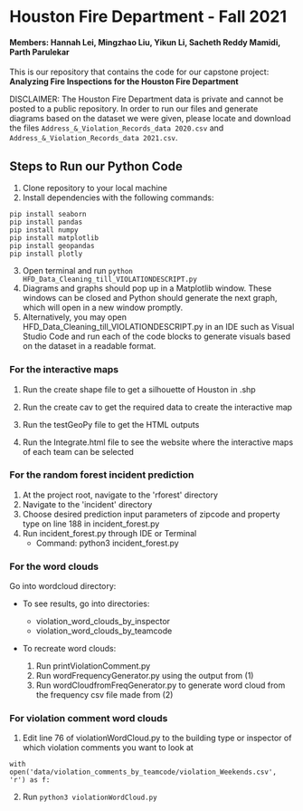 # Houston Fire Department - Fall 2021
#### Members: Hannah Lei, Mingzhao Liu, Yikun Li, Sacheth Reddy Mamidi, Parth Parulekar

This is our repository that contains the code for our capstone project: <br /> **Analyzing Fire Inspections for the Houston Fire Department**

DISCLAIMER: The Houston Fire Department data is private and cannot be posted to a public repository. In order to run our files and generate diagrams based on the dataset we were given, please locate and download the files `Address_&_Violation_Records_data 2020.csv` and `Address_&_Violation_Records_data 2021.csv`.

## Steps to Run our Python Code

1. Clone repository to your local machine
2. Install dependencies with the following commands:

```
pip install seaborn
pip install pandas
pip install numpy
pip install matplotlib
pip install geopandas
pip install plotly 
```

3. Open terminal and run `python HFD_Data_Cleaning_till_VIOLATIONDESCRIPT.py`
4. Diagrams and graphs should pop up in a Matplotlib window. These windows 
   can be closed and Python should generate the next graph, which will open
   in a new window promptly.
5. Alternatively, you may open HFD_Data_Cleaning_till_VIOLATIONDESCRIPT.py in an IDE 
   such as Visual Studio Code and run each of the code blocks to generate visuals based on    the dataset in a readable format.


### For the interactive maps
1. Run the create shape file to get a silhouette of Houston in .shp

2. Run the create cav to get the required data to create the interactive map

3. Run the testGeoPy file to get the HTML outputs 

4. Run the Integrate.html file to see the website where the interactive maps of each team can be selected 

### For the random forest incident prediction

1. At the project root, navigate to the 'rforest' directory
2. Navigate to the 'incident' directory
3. Choose desired prediction input parameters of zipcode and property type on line 188 in incident_forest.py
5. Run incident_forest.py through IDE or Terminal
   - Command: python3 incident_forest.py


### For the word clouds
Go into wordcloud directory:

* To see results, go into directories:
   - violation_word_clouds_by_inspector
   - violation_word_clouds_by_teamcode

* To recreate word clouds: 
   1. Run printViolationComment.py 
   2. Run wordFrequencyGenerator.py using the output from (1)
   3. Run wordCloudfromFreqGenerator.py to generate word cloud from the frequency csv file made from (2)



### For violation comment word clouds
1. Edit line 76 of violationWordCloud.py to the building type or inspector of which violation comments you want to look at
  ```
  with open('data/violation_comments_by_teamcode/violation_Weekends.csv', 'r') as f:
  ```
2. Run `python3 violationWordCloud.py`

